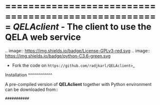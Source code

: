 =====================================================
*QELAclient* - The client to use the QELA web service
=====================================================

.. image:: https://img.shields.io/badge/License-GPLv3-red.svg
.. image:: https://img.shields.io/badge/python-C3.6-green.svg


- Fork the code on `https://github.com/radjkarl/QELAclient>`_



Installation
^^^^^^^^^^^^

A pre-compiled version of **QELAclient** together with Python environment can 
be downloaded from::

    ###########
